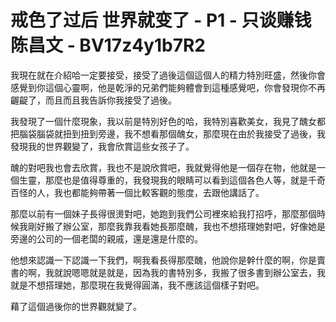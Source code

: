 # 戒色了过后 世界就变了 - P1 - 只谈赚钱陈昌文 - BV17z4y1b7R2

我現在就在介紹哈一定要接受，接受了過後這個這個人的精力特別旺盛，然後你會感覺到你這個心靈啊，他是乾淨的兄弟們能夠體會到這種感覺吧，你會發現你不再齷齪了，而且而且我告訴你我接受了過後。

我發現了一個什麼現象，我以前是特別好色的哈，我特別喜歡美女，我見了醜女都把腦袋腦袋就扭到扭到旁邊，我不想看那個醜女，那麼現在由於我接受了過後，我發現我的世界觀變了，我會欣賞這些女孩子了。

醜的對吧我也會去欣賞，我也不是說欣賞吧，我就覺得他是一個存在物，他就是一個生靈，那麼也是值得尊重的，我發現我的眼睛可以看到這個各色人等，就是千奇百怪的人，我也都能夠帶著一個比較客觀的態度，去跟他講話了。

那麼以前有一個妹子長得很燙對吧，她跑到我們公司裡來給我打招呼，那麼那個時候我剛好搬了辦公室，那麼我靠我看她長那麼醜，我也不想搭理她對吧，好像她是旁邊的公司的一個老闆的親戚，還是還是什麼的。

他想來認識一下認識一下我們，啊我看長得那麼醜，他說你是幹什麼的啊，你是賣書的啊，我就說嗯嗯就是就是，因為我的書特別多，我搬了很多書到辦公室去，我就是不想搭理她，那麼現在我覺得圓滿，我不應該這個樣子對吧。

藉了這個過後你的世界觀就變了。